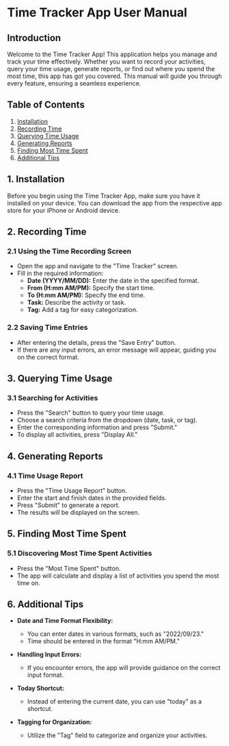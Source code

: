 # Time Tracker App User Manual

## Introduction

Welcome to the Time Tracker App! This application helps you manage and track your time effectively. Whether you want to record your activities, query your time usage, generate reports, or find out where you spend the most time, this app has got you covered. This manual will guide you through every feature, ensuring a seamless experience.

## Table of Contents

1. [Installation](#installation)
2. [Recording Time](#recording-time)
3. [Querying Time Usage](#querying-time-usage)
4. [Generating Reports](#generating-reports)
5. [Finding Most Time Spent](#finding-most-time-spent)
6. [Additional Tips](#additional-tips)

## 1. Installation <a name="installation"></a>

Before you begin using the Time Tracker App, make sure you have it installed on your device. You can download the app from the respective app store for your iPhone or Android device.

## 2. Recording Time <a name="recording-time"></a>

### 2.1 Using the Time Recording Screen

- Open the app and navigate to the "Time Tracker" screen.
- Fill in the required information:
  - **Date (YYYY/MM/DD):** Enter the date in the specified format.
  - **From (H:mm AM/PM):** Specify the start time.
  - **To (H:mm AM/PM):** Specify the end time.
  - **Task:** Describe the activity or task.
  - **Tag:** Add a tag for easy categorization.

### 2.2 Saving Time Entries

- After entering the details, press the "Save Entry" button.
- If there are any input errors, an error message will appear, guiding you on the correct format.

## 3. Querying Time Usage <a name="querying-time-usage"></a>

### 3.1 Searching for Activities

- Press the "Search" button to query your time usage.
- Choose a search criteria from the dropdown (date, task, or tag).
- Enter the corresponding information and press "Submit."
- To display all activities, press "Display All."

## 4. Generating Reports <a name="generating-reports"></a>

### 4.1 Time Usage Report

- Press the "Time Usage Report" button.
- Enter the start and finish dates in the provided fields.
- Press "Submit" to generate a report.
- The results will be displayed on the screen.

## 5. Finding Most Time Spent <a name="finding-most-time-spent"></a>

### 5.1 Discovering Most Time Spent Activities

- Press the "Most Time Spent" button.
- The app will calculate and display a list of activities you spend the most time on.

## 6. Additional Tips <a name="additional-tips"></a>

- **Date and Time Format Flexibility:**
  - You can enter dates in various formats, such as "2022/09/23."
  - Time should be entered in the format "H:mm AM/PM."

- **Handling Input Errors:**
  - If you encounter errors, the app will provide guidance on the correct input format.

- **Today Shortcut:**
  - Instead of entering the current date, you can use "today" as a shortcut.

- **Tagging for Organization:**
  - Utilize the "Tag" field to categorize and organize your activities.